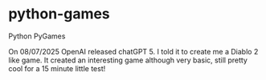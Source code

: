 # python-games
Python PyGames

On 08/07/2025 OpenAI released chatGPT 5.  I told it to create me a Diablo 2 like game.  It created an interesting game although very basic, still pretty cool for a 15 minute little test!
